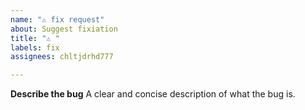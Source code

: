 ```yaml
---
name: "⚠️ fix request"
about: Suggest fixiation
title: "⚠️ "
labels: fix
assignees: chltjdrhd777

---
```


**Describe the bug**
A clear and concise description of what the bug is.
